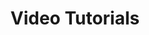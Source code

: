 ---
layout: video_overview
title: Video Tutorials
menu_title: Video Tutorials
description: Video Tutorials
lang: en
weight: 300
ref: start-300
redirect_from:
  - /video_tutorials/09-en-bridge.html
  - /video_tutorials/01-en-first-steps.html
---